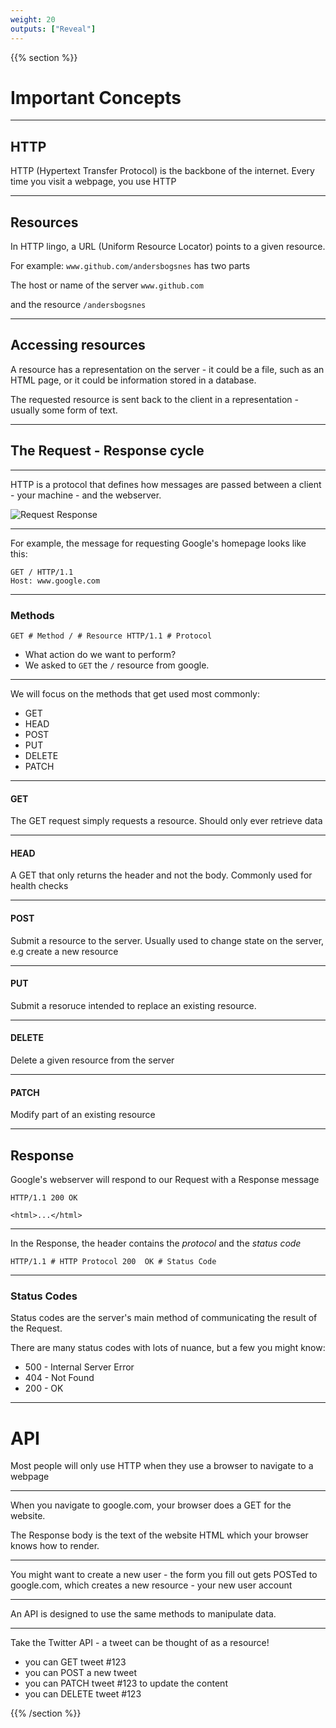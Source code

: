```yaml
---
weight: 20
outputs: ["Reveal"]
---
```



{{% section %}}

# Important Concepts

---

## HTTP

HTTP (Hypertext Transfer Protocol) is the backbone of the internet. Every time you visit a webpage, you use HTTP

---

## Resources

In HTTP lingo, a URL (Uniform Resource Locator) points to a given resource.

For example: `www.github.com/andersbogsnes` has two parts

<p class="fragment">The host or name of the server <code>www.github.com</code></p>
<p class="fragment"> and the resource <code>/andersbogsnes</code></p>

---

## Accessing resources

A resource has a representation on the server - it could be a file, such as an HTML page, or it could be information stored in a database.

The requested resource is sent back to the client in a representation - usually some form of text.

---

## The Request - Response cycle

---

HTTP is a protocol that defines how messages are passed between a client - your machine - and the webserver.

![Request Response](/images/apis/request_response.png)

---

For example, the message for requesting Google's homepage looks like this:

```https
GET / HTTP/1.1
Host: www.google.com
```

---

### Methods

```https
GET # Method / # Resource HTTP/1.1 # Protocol
```

- What action do we want to perform?
- We asked to `GET` the `/` resource from google.

---

We will focus on the methods that get used most commonly:

- GET
- HEAD
- POST
- PUT
- DELETE
- PATCH

---

#### GET

The GET request simply requests a resource. Should only ever retrieve data

---

#### HEAD

A GET that only returns the header and not the body. Commonly used for health checks

---

#### POST

Submit a resource to the server. Usually used to change state on the server, e.g create a new resource

---

#### PUT

Submit a resoruce intended to replace an existing resource.

---

#### DELETE

Delete a given resource from the server

---

#### PATCH

Modify part of an existing resource

---

## Response

Google's webserver will respond to our Request with a Response message

```https
HTTP/1.1 200 OK

<html>...</html>
```

---

In the Response, the header contains the *protocol* and the *status code*

```https
HTTP/1.1 # HTTP Protocol 200  OK # Status Code
```

---

### Status Codes

Status codes are the server's main method of communicating the result of the Request.

There are many status codes with lots of nuance, but a few you might know:

<ul>
    <li class="fragment">500 - Internal Server Error</li>
    <li class="fragment">404 - Not Found</li>
    <li class="fragment">200 - OK</li>
</ul>

---

# API

Most people will only use HTTP when they use a browser to navigate to a webpage

---

When you navigate to google.com, your browser does a GET for the website.

The Response body is the text of the website HTML which your browser knows how to render.

---

You might want to create a new user - the form you fill out gets POSTed to google.com, which creates a new resource - your new user account

---

An API is designed to use the same methods to manipulate data.

---

Take the Twitter API - a tweet can be thought of as a resource!

- you can GET tweet #123
- you can POST a new tweet
- you can PATCH tweet #123 to update the content
- you can DELETE tweet #123

{{% /section %}}
